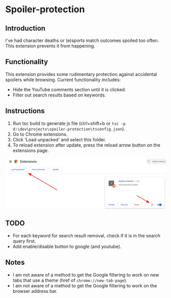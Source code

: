 # Spoiler-protection

## Introduction

I've had character deaths or (e)sports match outcomes spoiled too often. This extension prevents it from happening.

## Functionality

This extension provides some rudimentary protection against accidental spoilers while browsing. Current functionality includes:

- Hide the YouTube comments section until it is clicked.
- Filter out search results based on keywords.

## Instructions

1. Run tsc build to generate js file (ctrl+shift+b or `tsc -p d:\dev\projects\spoiler-protection\tsconfig.json`).
2. Go to Chrome extensions.
3. Click 'Load unpacked' and select this folder.
4. To reload extension after update, press the reload arrow button on the extensions page.

![Extensions](assets/extensions.png)

## TODO

- For each keyword for search result removal, check if it is in the search query first.
- Add enable/disable button to google (and youtube).

## Notes

- I am not aware of a method to get the Google filtering to work on new tabs that use a theme (href of `chrome://new-tab-page`).
- I am not aware of a method to get the Google filtering to work on the browser address bar.
